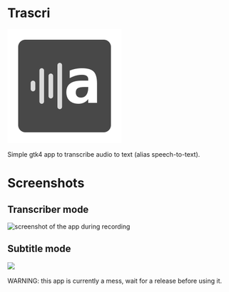 # Trascri

<img style="max-width=64px" src="https://raw.githubusercontent.com/ranfdev/Trascri/main/data/icons/hicolor/scalable/apps/com.ranfdev.Trascri.svg"></img>

Simple gtk4 app to transcribe audio to text (alias speech-to-text).

# Screenshots
## Transcriber mode
![screenshot of the app during recording](https://user-images.githubusercontent.com/23294184/205496455-aa6a1992-5eaf-4bb5-9f03-7334614fd676.png)

## Subtitle mode
![](https://user-images.githubusercontent.com/23294184/209445577-8a7ecef1-6159-48de-8922-d8fe1ff77a0a.png)

WARNING: this app is currently a mess, wait for a release before using it.
